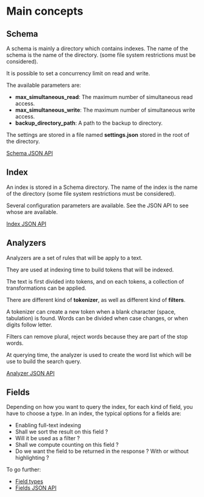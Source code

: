 Main concepts
=============

Schema
------

A schema is mainly a directory which contains indexes.
The name of the schema is the name of the directory.
(some file system restrictions must be considered).

It is possible to set a concurrency limit on read and write.

The available parameters are:
* **max_simultaneous_read**: The maximum number of simultaneous read access.
* **max_simultaneous_write**: The maximum number of simultaneous write access.
* **backup_directory_path**: A path to the backup to directory.

The settings are stored in a file named **settings.json** stored in the root of the directory.

[Schema JSON API](/search/api/schema/)

Index
-----

An index is stored in a Schema directory.
The name of the index is the name of the directory
(some file system restrictions must be considered).

Several configuration parameters are available. See the JSON API to see whose are available.

[Index JSON API](/search/api/index/)


Analyzers
---------

Analyzers are a set of rules that will be apply to a text.

They are used at indexing time to build tokens that will be indexed.

The text is first divided into tokens, and on each tokens, a collection of transformations can be applied.

There are different kind of **tokenizer**, as well as different kind of **filters**.

A tokenizer can create a new token when a blank character (space, tabulation) is found.
Words can be divided when case changes, or when digits follow letter.

Filters can remove plural, reject words because they are part of the stop words.

At querying time, the analyzer is used to create the word list which will be use to build the search query.
 
[Analyzer JSON API](/search/api/analyzer/)


Fields
------

Depending on how you want to query the index, for each kind of field, you have to choose a type.
In an index, the typical options for a fields are:
- Enabling full-text indexing
- Shall we sort the result on this field ?
- Will it be used as a filter ?
- Shall we compute counting on this field ?
- Do we want the field to be returned in the response ? With or without highlighting ?

To go further:
- [Field types](/search/api/fields/field_types.md)
- [Fields JSON API](/search/api/fields/)

